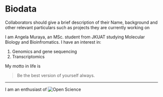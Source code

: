 # Biodata
Collaborators should give a brief description of their Name, background and other relevant particulars such as projects they are currently working on

I am Angela Muraya, an MSc. student from JKUAT studying Molecular Biology and Bioinfromatics. I have an interest in:
1. Genomics and gene sequencing
2. Transcriptomics

My motto in life is
> Be the best version of yourself always.

----
 I am an enthusiast of 
 ![Open Science](https://spoman-os.org/wp-content/uploads/2017/11/OPEN-SCIENCE_logo_FINAL.png)
 

